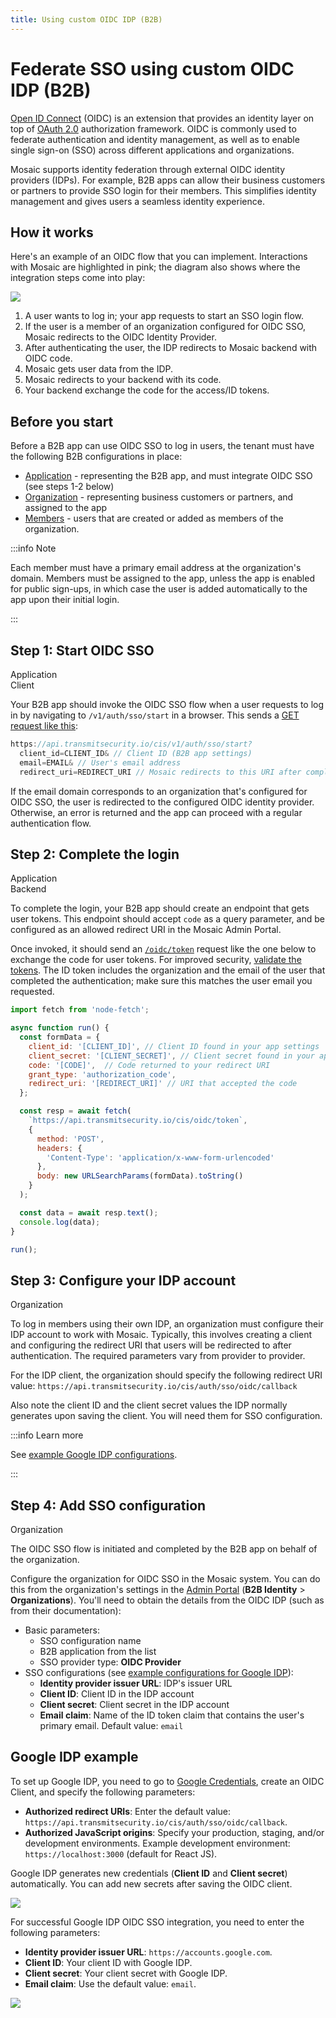 ```yaml
---
title: Using custom OIDC IDP (B2B)
---
```


# Federate SSO using custom OIDC IDP (B2B)

[Open ID Connect](https://openid.net/developers/discover-openid-and-openid-connect/) (OIDC) is an extension that provides an identity layer on top of [OAuth 2.0](https://oauth.net/2/) authorization framework. OIDC is commonly used to federate authentication and identity management, as well as to enable single sign-on (SSO) across different applications and organizations.

Mosaic supports identity federation through external OIDC identity providers (IDPs). For example, B2B apps can allow their business customers or partners to provide SSO login for their members. This simplifies identity management and gives users a seamless identity experience.

## How it works

Here's an example of an OIDC flow that you can implement. Interactions with Mosaic are highlighted in pink; the diagram also shows where the integration steps come into play:

![](../../images/UserID/sso_oidc_b2b.png)

1. A user wants to log in; your app requests to start an SSO login flow.
2. If the user is a member of an organization configured for OIDC SSO, Mosaic redirects to the OIDC Identity Provider.
3. After authenticating the user, the IDP redirects to Mosaic backend with OIDC code.
4. Mosaic gets user data from the IDP.
5. Mosaic redirects to your backend with its code.
6. Your backend exchange the code for the access/ID tokens.

## Before you start

Before a B2B app can use OIDC SSO to log in users, the tenant must have the following B2B configurations in place:

- [Application](/guides/user/create_new_application.md) - representing the B2B app, and must integrate OIDC SSO (see steps 1-2 below)
- [Organization](/openapi/user/organizations/) - representing business customers or partners, and assigned to the app
- [Members](/openapi/user/members) - users that are created or added as members of the organization.

:::info Note

Each member must have a primary email address at the organization's domain.
Members must be assigned to the app, unless the app is enabled for public sign-ups, in which case the user is added automatically to the app upon their initial login.

:::

## Step 1: Start OIDC SSO

<div class="badge-wrapper">
    <div class="badge">Application</div>
    <div class="badge">Client</div>
</div>

Your B2B app should invoke the OIDC SSO flow when a user requests to log in by navigating to `/v1/auth/sso/start` in a browser. This sends a [GET request like this](/openapi/user/sso/#operation/startSsoLogin):

```js
https://api.transmitsecurity.io/cis/v1/auth/sso/start?
  client_id=CLIENT_ID& // Client ID (B2B app settings)
  email=EMAIL& // User's email address
  redirect_uri=REDIRECT_URI // Mosaic redirects to this URI after completing this request
```

If the email domain corresponds to an organization that's configured for OIDC SSO, the user is redirected to the configured OIDC identity provider. Otherwise, an error is returned and the app can proceed with a regular authentication flow.

## Step 2: Complete the login

<div class="badge-wrapper">
    <div class="badge">Application</div>
    <div class="badge">Backend</div>
</div>

To complete the login, your B2B app should create an endpoint that gets user tokens. This endpoint should accept `code` as a query parameter, and be configured as an allowed redirect URI in the Mosaic Admin Portal.

Once invoked, it should send an [`/oidc/token`](/openapi/user/oidc/#operation/oidcToken) request like the one below to exchange the code for user tokens.
For improved security, [validate the tokens](/guides/user/validate_tokens/). The ID token includes the organization and the email of the user that completed the authentication; make sure this matches the user email you requested.

```js
import fetch from 'node-fetch';

async function run() {
  const formData = {
    client_id: '[CLIENT_ID]', // Client ID found in your app settings
    client_secret: '[CLIENT_SECRET]', // Client secret found in your app settings
    code: '[CODE]',  // Code returned to your redirect URI
    grant_type: 'authorization_code',
    redirect_uri: '[REDIRECT_URI]' // URI that accepted the code
  };

  const resp = await fetch(
    `https://api.transmitsecurity.io/cis/oidc/token`,
    {
      method: 'POST',
      headers: {
        'Content-Type': 'application/x-www-form-urlencoded'
      },
      body: new URLSearchParams(formData).toString()
    }
  );

  const data = await resp.text();
  console.log(data);
}

run();
```

## Step 3: Configure your IDP account

<div class="badge-wrapper">
    <div class="badge">Organization</div>
</div>

To log in members using their own IDP, an organization must configure their IDP account to work with Mosaic. Typically, this involves creating a client and configuring the redirect URI that users will be redirected to after authentication. The required parameters vary from provider to provider.

For the IDP client, the organization should specify the following redirect URI value: `https://api.transmitsecurity.io/cis/auth/sso/oidc/callback`

Also note the client ID and the client secret values the IDP normally generates upon saving the client. You will need them for SSO configuration.

:::info Learn more

See [example Google IDP configurations](#google-idp-example).

:::

## Step 4: Add SSO configuration

<div class="badge-wrapper">
    <div class="badge">Organization</div>
</div>

The OIDC SSO flow is initiated and completed by the B2B app on behalf of the organization.

Configure the organization for OIDC SSO in the Mosaic system. You can do this from the organization's settings in the [Admin Portal](https://portal.identity.security/identityManagement/organizations) (**B2B Identity** > **Organizations**). You'll need to obtain the details from the OIDC IDP (such as from their documentation):

- Basic parameters:
    * SSO configuration name
    * B2B application from the list
    * SSO provider type: **OIDC Provider**
- SSO configurations (see [example configurations for Google IDP](#google-idp-example)):
    * **Identity provider issuer URL**: IDP's issuer URL
    * **Client ID**: Client ID in the IDP account
    * **Client secret**: Client secret in the IDP account
    * **Email claim**: Name of the ID token claim that contains the user's primary email. Default value: `email`


## Google IDP example

<!-- This section is linked from an above section (Configure your IDP account). -->

To set up Google IDP, you need to go to [Google Credentials](https://console.cloud.google.com/apis/credentials), create an OIDC Client, and specify the following parameters:

- **Authorized redirect URIs**: Enter the default value: `https://api.transmitsecurity.io/cis/auth/sso/oidc/callback`.
- **Authorized JavaScript origins**: Specify your production, staging, and/or development environments. Example development environment: `https://localhost:3000` (default for React JS).

Google IDP generates new credentials (**Client ID** and **Client secret**) automatically. You can add new secrets after saving the OIDC client.

![](../../images/UserID/google_config.png)

For successful Google IDP OIDC SSO integration, you need to enter the following parameters:

* **Identity provider issuer URL**: `https://accounts.google.com`.
* **Client ID**: Your client ID with Google IDP.
* **Client secret**: Your client secret with Google IDP.
* **Email claim**: Use the default value: `email`.

![](../../images/UserID/google_oidc_example.png)

<style>
    section article ol li {
        margin-top: 6px !important;
    }

    th {
      min-width: 155px;
    }
</style>